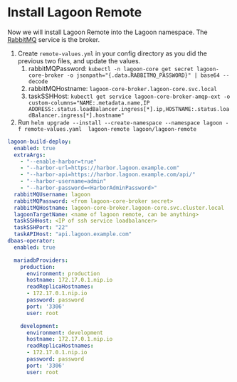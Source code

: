 # Install Lagoon Remote

Now we will install Lagoon Remote into the Lagoon namespace. The [RabbitMQ](../docker-images/rabbitmq.md) service is the broker.&#x20;

1. Create `remote-values.yml` in your config directory as you did the previous two files, and update the values.&#x20;
   1. rabbitMQPassword: `kubectl -n lagoon-core get secret lagoon-core-broker -o jsonpath="{.data.RABBITMQ_PASSWORD}" | base64 --decode`
   2. rabbitMQHostname: `lagoon-core-broker.lagoon-core.svc.local`
   3. taskSSHHost: `kubectl get service lagoon-core-broker-amqp-ext -o custom-columns="NAME:.metadata.name,IP ADDRESS:.status.loadBalancer.ingress[*].ip,HOSTNAME:.status.loadBalancer.ingress[*].hostname"`
2. Run `helm upgrade --install --create-namespace --namespace lagoon -f remote-values.yaml  lagoon-remote lagoon/lagoon-remote`

```yaml title="remote-values.yml"
lagoon-build-deploy:
  enabled: true
  extraArgs:
    - "--enable-harbor=true"
    - "--harbor-url=https://harbor.lagoon.example.com"
    - "--harbor-api=https://harbor.lagoon.example.com/api/"
    - "--harbor-username=admin"
    - "--harbor-password=<HarborAdminPassword>"
  rabbitMQUsername: lagoon
  rabbitMQPassword: <from lagoon-core-broker secret>
  rabbitMQHostname: lagoon-core-broker.lagoon-core.svc.cluster.local
  lagoonTargetName: <name of lagoon remote, can be anything>
  taskSSHHost: <IP of ssh service loadbalancer>
  taskSSHPort: "22"
  taskAPIHost: "api.lagoon.example.com"
dbaas-operator:
  enabled: true

  mariadbProviders:
    production:
      environment: production
      hostname: 172.17.0.1.nip.io
      readReplicaHostnames:
      - 172.17.0.1.nip.io
      password: password
      port: '3306'
      user: root

    development:
      environment: development
      hostname: 172.17.0.1.nip.io
      readReplicaHostnames:
      - 172.17.0.1.nip.io
      password: password
      port: '3306'
      user: root
```
